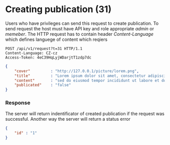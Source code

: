 # Creating publication (31)
Users who have privileges can send this request to create publication. To send request the host must have API key and role appropriate *admin* or *memeber*. The HTTP request has to contain header *Content-Language* which defines languege of content which reqiers
````
POST /api/v1/request?t=31 HTTP/1.1
Content-Language: CZ-cz
Access-Token: 4eC39HqLyjWDarjtT1zdp7dc
````
```` json
{
    "cover"         : "http://127.0.0.1/picture/lorem.png",
    "title"         : "Lorem ipsum dolor sit amet, consectetur adipiscing elit",
    "content"       : "sed do eiusmod tempor incididunt ut labore et dolore",
    "publicated"    : "false"
}
````
### Response
The server will return indentificator of created publication if the request was successful. Another way the server will return a status error 
```` json
{
    "id" : "1"
}
````
